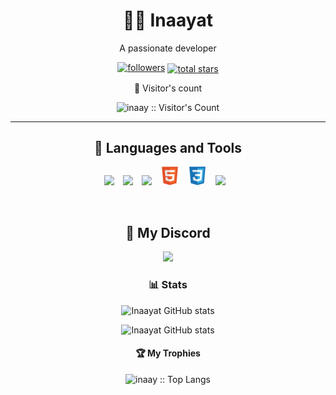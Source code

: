 <h1 align="center">🏄‍♂️ Inaayat</h1>
<p align="center">A passionate developer</p>

<p align="center">
   <a href="https://github.com/Inaay?tab=followers">
      <img alt="followers" title="Follow me on Github" src="https://custom-icon-badges.demolab.com/github/followers/Inaay?color=236ad3&labelColor=1155ba&style=for-the-badge&logo=person-add&label=Follow&logoColor=white"/></a>
   <span style="display:inline-block; vertical-align:middle;">
      <a href="https://github.com/Inaay?tab=repositories&sort=stargazers">
         <img alt="total stars" title="Total stars on GitHub" src="https://custom-icon-badges.demolab.com/github/stars/Inaay?color=55960c&style=for-the-badge&labelColor=488207&logo=star"/></a>
   </span>
</p>
<p align="center">👀 Visitor's count</p>
<p align="center"><img src="https://count.caliphdev.my.id/get/@inaayat?theme=rule34" alt="inaay :: Visitor's Count" /></p>

---

<h2 align="center">🧰 Languages and Tools</h2>

<p align="center"><img src="https://cdn.jsdelivr.net/gh/devicons/devicon/icons/php/php-original.svg" width="30px" style="padding-right:10px;" />
<img src="https://cdn.jsdelivr.net/gh/devicons/devicon/icons/javascript/javascript-plain.svg" width="30px" style="padding-right:10px;" />
<img src="https://cdn.jsdelivr.net/gh/devicons/devicon/icons/nodejs/nodejs-original.svg" width="30px" style="padding-right:10px;" />
<img src="https://github.com/devicons/devicon/blob/master/icons/html5/html5-original.svg" width="30px" style="padding-right:10px;" />
<img src="https://github.com/devicons/devicon/blob/master/icons/css3/css3-original.svg" width="30px" style="padding-right:10px;" />
<img src="https://cdn.jsdelivr.net/gh/devicons/devicon/icons/python/python-plain.svg" width="30px" style="padding-right:10px;" /></p>
<br />

<h2 align="center">👻 My Discord</h2>
<p align="center"><img src="https://discord.c99.nl/widget/theme-2/757022551397630064.png" /></p>

<div align="center">
<h3 align="center">📊 Stats</h3>

![Inaayat GitHub stats](https://github-readme-stats.vercel.app/api/top-langs?username=inaay&show_icons=true&locale=en&layout=compact&theme=gruvbox)

![Inaayat GitHub stats](https://github-readme-stats.vercel.app/api?username=inaay&show_icons=true&locale=en&theme=gruvbox)
</div>

<h4 align="center">🏆 My Trophies </h4>
<p align="center"><img src="https://github-profile-trophy.vercel.app/?username=inaay&theme=discord" alt="inaay :: Top Langs" /></p>

